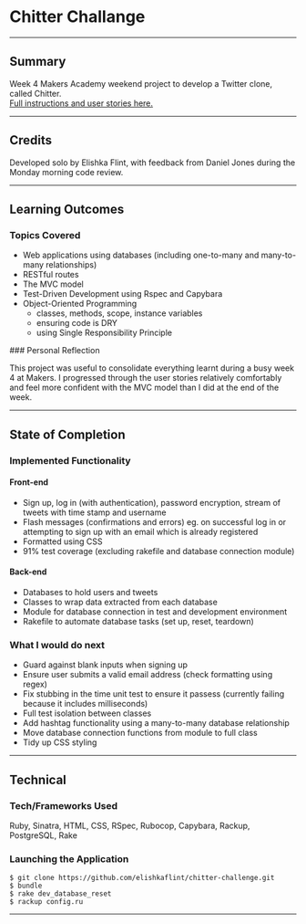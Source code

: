 # Chitter Challange

___

## Summary

Week 4 Makers Academy weekend project to develop a Twitter clone, called Chitter.</br>
[Full instructions and user stories here.](https://github.com/makersacademy/chitter-challenge)
___

## Credits

Developed solo by Elishka Flint, with feedback from Daniel Jones during the Monday morning code review.
___

## Learning Outcomes

### Topics Covered

* Web applications using databases (including one-to-many and many-to-many relationships)
* RESTful routes
* The MVC model
* Test-Driven Development using Rspec and Capybara
* Object-Oriented Programming
  - classes, methods, scope, instance variables
  - ensuring code is DRY
  - using Single Responsibility Principle

### Personal Reflection

This project was useful to consolidate everything learnt during a busy week 4 at Makers. I progressed through the user stories relatively comfortably and feel more confident with the MVC model than I did at the end of the week.

___

## State of Completion

### Implemented Functionality

#### Front-end
* Sign up, log in (with authentication), password encryption, stream of tweets with time stamp and username
* Flash messages (confirmations and errors) eg. on successful log in or attempting to sign up with an email which is already registered
* Formatted using CSS
* 91% test coverage (excluding rakefile and database connection module)

#### Back-end
* Databases to hold users and tweets
* Classes to wrap data extracted from each database
* Module for database connection in test and development environment
* Rakefile to automate database tasks (set up, reset, teardown)

### What I would do next

* Guard against blank inputs when signing up
* Ensure user submits a valid email address (check formatting using regex)
* Fix stubbing in the time unit test to ensure it passess (currently failing because it includes milliseconds)
* Full test isolation between classes
* Add hashtag functionality using a many-to-many database relationship
* Move database connection functions from module to full class
* Tidy up CSS styling

___

## Technical

### Tech/Frameworks Used

Ruby, Sinatra, HTML, CSS, RSpec, Rubocop, Capybara, Rackup, PostgreSQL, Rake

### Launching the Application

```
$ git clone https://github.com/elishkaflint/chitter-challenge.git
$ bundle
$ rake dev_database_reset
$ rackup config.ru
```
____
